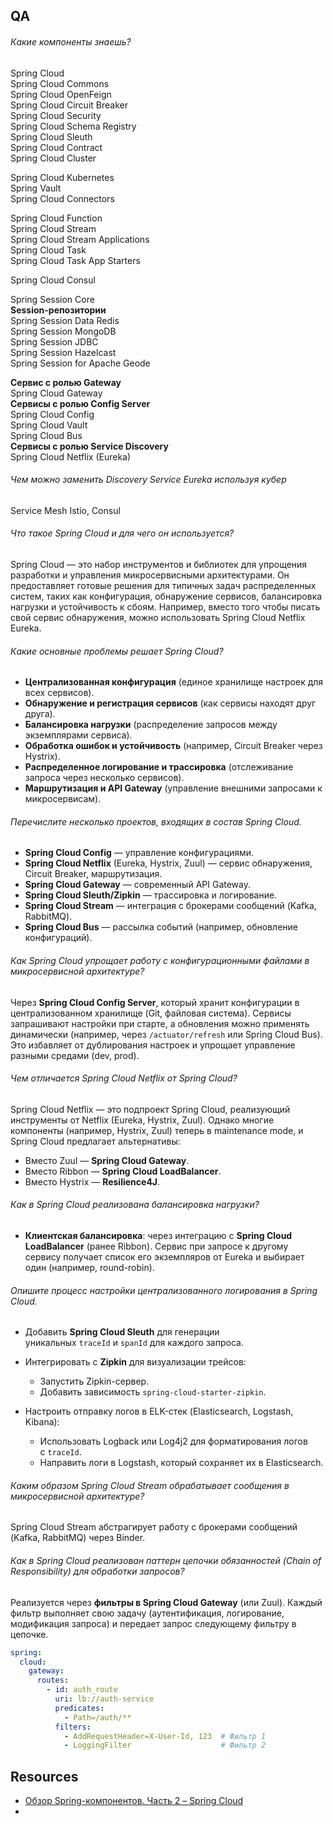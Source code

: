 ## QA

###### Какие компоненты знаешь?

Spring Cloud  
Spring Cloud Commons  
Spring Cloud OpenFeign  
Spring Cloud Circuit Breaker  
Spring Cloud Security  
Spring Cloud Schema Registry  
Spring Cloud Sleuth  
Spring Cloud Contract  
Spring Cloud Cluster

Spring Cloud Kubernetes  
Spring Vault  
Spring Cloud Connectors

Spring Cloud Function  
Spring Cloud Stream  
Spring Cloud Stream Applications  
Spring Cloud Task  
Spring Cloud Task App Starters

Spring Cloud Consul

Spring Session Core  
**Session-репозитории**  
Spring Session Data Redis  
Spring Session MongoDB  
Spring Session JDBC  
Spring Session Hazelcast  
Spring Session for Apache Geode

**Сервис с ролью Gateway**  
Spring Cloud Gateway  
**Сервисы с ролью Config Server**  
Spring Cloud Config  
Spring Cloud Vault  
Spring Cloud Bus  
**Сервисы с ролью Service Discovery**  
Spring Cloud Netflix (Eureka)

###### Чем можно заменить Discovery Service Eureka используя кубер

Service Mesh Istio, Consul

###### Что такое Spring Cloud и для чего он используется?

Spring Cloud — это набор инструментов и библиотек для упрощения разработки и управления микросервисными архитектурами. Он предоставляет готовые решения для типичных задач распределенных систем, таких как конфигурация, обнаружение сервисов, балансировка нагрузки и устойчивость к сбоям. Например, вместо того чтобы писать свой сервис обнаружения, можно использовать Spring Cloud Netflix Eureka.

###### Какие основные проблемы решает Spring Cloud?

- **Централизованная конфигурация** (единое хранилище настроек для всех сервисов).
- **Обнаружение и регистрация сервисов** (как сервисы находят друг друга).
- **Балансировка нагрузки** (распределение запросов между экземплярами сервиса).
- **Обработка ошибок и устойчивость** (например, Circuit Breaker через Hystrix).
- **Распределенное логирование и трассировка** (отслеживание запроса через несколько сервисов).
- **Маршрутизация и API Gateway** (управление внешними запросами к микросервисам).

###### Перечислите несколько проектов, входящих в состав Spring Cloud.

- **Spring Cloud Config** — управление конфигурациями.
- **Spring Cloud Netflix** (Eureka, Hystrix, Zuul) — сервис обнаружения, Circuit Breaker, маршрутизация.
- **Spring Cloud Gateway** — современный API Gateway.
- **Spring Cloud Sleuth/Zipkin** — трассировка и логирование.
- **Spring Cloud Stream** — интеграция с брокерами сообщений (Kafka, RabbitMQ).
- **Spring Cloud Bus** — рассылка событий (например, обновление конфигураций).

###### Как Spring Cloud упрощает работу с конфигурационными файлами в микросервисной архитектуре?

Через **Spring Cloud Config Server**, который хранит конфигурации в централизованном хранилище (Git, файловая система). Сервисы запрашивают настройки при старте, а обновления можно применять динамически (например, через `/actuator/refresh` или Spring Cloud Bus). Это избавляет от дублирования настроек и упрощает управление разными средами (dev, prod).

###### Чем отличается Spring Cloud Netflix от Spring Cloud?

Spring Cloud Netflix — это подпроект Spring Cloud, реализующий инструменты от Netflix (Eureka, Hystrix, Zuul). Однако многие компоненты (например, Hystrix, Zuul) теперь в maintenance mode, и Spring Cloud предлагает альтернативы:
- Вместо Zuul — **Spring Cloud Gateway**.
- Вместо Ribbon — **Spring Cloud LoadBalancer**.
- Вместо Hystrix — **Resilience4J**.

###### Как в Spring Cloud реализована балансировка нагрузки?

- **Клиентская балансировка**: через интеграцию с **Spring Cloud LoadBalancer** (ранее Ribbon). Сервис при запросе к другому сервису получает список его экземпляров от Eureka и выбирает один (например, round-robin).

 ###### Опишите процесс настройки централизованного логирования в Spring Cloud.

- Добавить **Spring Cloud Sleuth** для генерации уникальных `traceId` и `spanId` для каждого запроса.
    
- Интегрировать с **Zipkin** для визуализации трейсов:
    - Запустить Zipkin-сервер.
    - Добавить зависимость `spring-cloud-starter-zipkin`.
        
- Настроить отправку логов в ELK-стек (Elasticsearch, Logstash, Kibana):
    - Использовать Logback или Log4j2 для форматирования логов с `traceId`.
    - Направить логи в Logstash, который сохраняет их в Elasticsearch.

###### Каким образом Spring Cloud Stream обрабатывает сообщения в микросервисной архитектуре?

Spring Cloud Stream абстрагирует работу с брокерами сообщений (Kafka, RabbitMQ) через Binder.

###### Как в Spring Cloud реализован паттерн цепочки обязанностей (Chain of Responsibility) для обработки запросов?

Реализуется через **фильтры в Spring Cloud Gateway** (или Zuul). Каждый фильтр выполняет свою задачу (аутентификация, логирование, модификация запроса) и передает запрос следующему фильтру в цепочке.

```yaml
spring:
  cloud:
    gateway:
      routes:
        - id: auth_route
          uri: lb://auth-service
          predicates:
            - Path=/auth/**
          filters:
            - AddRequestHeader=X-User-Id, 123  # Фильтр 1
            - LoggingFilter                    # Фильтр 2
```

## Resources

- [Обзор Spring-компонентов. Часть 2 – Spring Cloud](https://habr.com/ru/articles/674882/)
- 